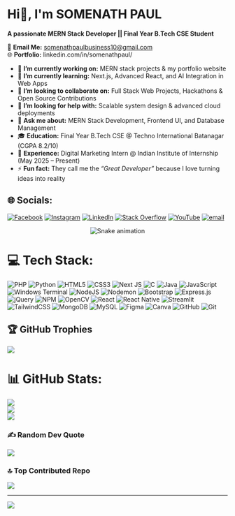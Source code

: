 # Hi👋, I'm SOMENATH PAUL  
**A passionate MERN Stack Developer || Final Year B.Tech CSE Student**

📧 **Email Me:** somenathpaulbusiness10@gmail.com  
🌐 **Portfolio:** linkedin.com/in/somenathpaul/ 

- 🔭 **I’m currently working on:** MERN stack projects & my portfolio website  
- 🌱 **I’m currently learning:** Next.js, Advanced React, and AI Integration in Web Apps  
- 👯 **I’m looking to collaborate on:** Full Stack Web Projects, Hackathons & Open Source Contributions  
- 🤔 **I’m looking for help with:** Scalable system design & advanced cloud deployments  
- 💬 **Ask me about:** MERN Stack Development, Frontend UI, and Database Management 
- 🎓 **Education:** Final Year B.Tech CSE @ Techno International Batanagar (CGPA 8.2/10)  
- 💼 **Experience:** Digital Marketing Intern @ Indian Institute of Internship (May 2025 – Present)  
- ⚡ **Fun fact:** They call me the *“Great Developer”* because I love turning ideas into reality

## 🌐 Socials:
[![Facebook](https://img.shields.io/badge/Facebook-%231877F2.svg?logo=Facebook&logoColor=white)](https://facebook.com/somenath.paul.3344) [![Instagram](https://img.shields.io/badge/Instagram-%23E4405F.svg?logo=Instagram&logoColor=white)](https://instagram.com/somenathpaulofficials) [![LinkedIn](https://img.shields.io/badge/LinkedIn-%230077B5.svg?logo=linkedin&logoColor=white)](https://linkedin.com/in/somenathpaul) [![Stack Overflow](https://img.shields.io/badge/-Stackoverflow-FE7A16?logo=stack-overflow&logoColor=white)](https://stackoverflow.com/users/30896348) [![YouTube](https://img.shields.io/badge/YouTube-%23FF0000.svg?logo=YouTube&logoColor=white)](https://youtube.com/@CreatorPaul) [![email](https://img.shields.io/badge/Email-D14836?logo=gmail&logoColor=white)](mailto:somenathpaulbusiness10@gmail.com) 

<!-- Snake Game Repo View -->

<div align="center">
  <img src="https://profile-readme-generator.com/assets/snake.svg" alt="Snake animation" />
</div>




# 💻 Tech Stack:
![PHP](https://img.shields.io/badge/php-%23777BB4.svg?style=for-the-badge&logo=php&logoColor=white) ![Python](https://img.shields.io/badge/python-3670A0?style=for-the-badge&logo=python&logoColor=ffdd54) ![HTML5](https://img.shields.io/badge/html5-%23E34F26.svg?style=for-the-badge&logo=html5&logoColor=white) ![CSS3](https://img.shields.io/badge/css3-%231572B6.svg?style=for-the-badge&logo=css3&logoColor=white) ![Next JS](https://img.shields.io/badge/Next-black?style=for-the-badge&logo=next.js&logoColor=white) ![C](https://img.shields.io/badge/c-%2300599C.svg?style=for-the-badge&logo=c&logoColor=white) ![Java](https://img.shields.io/badge/java-%23ED8B00.svg?style=for-the-badge&logo=openjdk&logoColor=white) ![JavaScript](https://img.shields.io/badge/javascript-%23323330.svg?style=for-the-badge&logo=javascript&logoColor=%23F7DF1E) ![Windows Terminal](https://img.shields.io/badge/Windows%20Terminal-%234D4D4D.svg?style=for-the-badge&logo=windows-terminal&logoColor=white) ![NodeJS](https://img.shields.io/badge/node.js-6DA55F?style=for-the-badge&logo=node.js&logoColor=white) ![Nodemon](https://img.shields.io/badge/NODEMON-%23323330.svg?style=for-the-badge&logo=nodemon&logoColor=%BBDEAD) ![Bootstrap](https://img.shields.io/badge/bootstrap-%238511FA.svg?style=for-the-badge&logo=bootstrap&logoColor=white) ![Express.js](https://img.shields.io/badge/express.js-%23404d59.svg?style=for-the-badge&logo=express&logoColor=%2361DAFB) ![jQuery](https://img.shields.io/badge/jquery-%230769AD.svg?style=for-the-badge&logo=jquery&logoColor=white) ![NPM](https://img.shields.io/badge/NPM-%23CB3837.svg?style=for-the-badge&logo=npm&logoColor=white) ![OpenCV](https://img.shields.io/badge/opencv-%23white.svg?style=for-the-badge&logo=opencv&logoColor=white) ![React](https://img.shields.io/badge/react-%2320232a.svg?style=for-the-badge&logo=react&logoColor=%2361DAFB) ![React Native](https://img.shields.io/badge/react_native-%2320232a.svg?style=for-the-badge&logo=react&logoColor=%2361DAFB) ![Streamlit](https://img.shields.io/badge/Streamlit-%23FE4B4B.svg?style=for-the-badge&logo=streamlit&logoColor=white) ![TailwindCSS](https://img.shields.io/badge/tailwindcss-%2338B2AC.svg?style=for-the-badge&logo=tailwind-css&logoColor=white) ![MongoDB](https://img.shields.io/badge/MongoDB-%234ea94b.svg?style=for-the-badge&logo=mongodb&logoColor=white) ![MySQL](https://img.shields.io/badge/mysql-4479A1.svg?style=for-the-badge&logo=mysql&logoColor=white) ![Figma](https://img.shields.io/badge/figma-%23F24E1E.svg?style=for-the-badge&logo=figma&logoColor=white) ![Canva](https://img.shields.io/badge/Canva-%2300C4CC.svg?style=for-the-badge&logo=Canva&logoColor=white) ![GitHub](https://img.shields.io/badge/github-%23121011.svg?style=for-the-badge&logo=github&logoColor=white) ![Git](https://img.shields.io/badge/git-%23F05033.svg?style=for-the-badge&logo=git&logoColor=white)

## 🏆 GitHub Trophies
![](https://github-profile-trophy.vercel.app/?username=SomenathPaul&theme=radical&no-frame=false&no-bg=true&margin-w=4)


# 📊 GitHub Stats:
![](https://github-readme-stats.vercel.app/api?username=SomenathPaul&theme=catppuccin_mocha&hide_border=false&include_all_commits=true&count_private=false)<br/>
![](https://nirzak-streak-stats.vercel.app/?user=SomenathPaul&theme=catppuccin_mocha&hide_border=false)<br/>
![](https://github-readme-stats.vercel.app/api/top-langs/?username=SomenathPaul&theme=catppuccin_mocha&hide_border=false&include_all_commits=true&count_private=false&layout=compact)



### ✍️ Random Dev Quote
![](https://quotes-github-readme.vercel.app/api?type=horizontal&theme=radical)

### 🔝 Top Contributed Repo
![](https://github-contributor-stats.vercel.app/api?username=SomenathPaul&limit=5&theme=dark&combine_all_yearly_contributions=true)

---
[![](https://visitcount.itsvg.in/api?id=SomenathPaul&icon=0&color=0)](https://visitcount.itsvg.in)

<!-- Proudly created with GPRM ( https://gprm.itsvg.in ) -->
